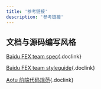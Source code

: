 ```yaml
---
title: '参考链接'
description: '参考链接'
---
```



## 文档与源码编写风格

[Baidu FEX team spec](https://github.com/ecomfe/spec){.doclink}

[Baidu FEX team styleguide](https://github.com/fex-team/styleguide){.doclink}

[Aotu 前端代码规范](https://guide.aotu.io/index.html){.doclink}
